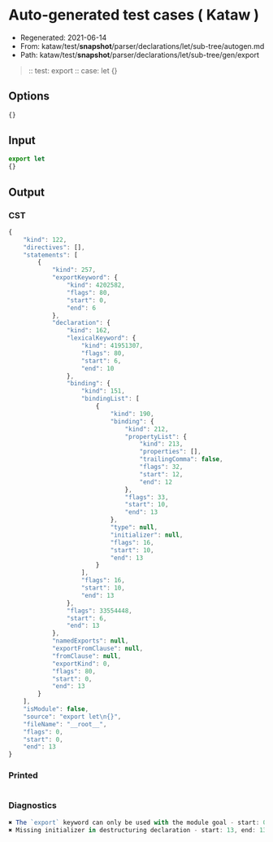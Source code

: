 # Auto-generated test cases ( Kataw )
- Regenerated: 2021-06-14
- From: kataw/test/__snapshot__/parser/declarations/let/sub-tree/autogen.md
- Path: kataw/test/__snapshot__/parser/declarations/let/sub-tree/gen/export
> :: test: export
> :: case: let
>          {}
## Options

`````js
{}
`````
## Input

`````js
export let
{}
`````
## Output

### CST

```javascript
{
    "kind": 122,
    "directives": [],
    "statements": [
        {
            "kind": 257,
            "exportKeyword": {
                "kind": 4202582,
                "flags": 80,
                "start": 0,
                "end": 6
            },
            "declaration": {
                "kind": 162,
                "lexicalKeyword": {
                    "kind": 41951307,
                    "flags": 80,
                    "start": 6,
                    "end": 10
                },
                "binding": {
                    "kind": 151,
                    "bindingList": [
                        {
                            "kind": 190,
                            "binding": {
                                "kind": 212,
                                "propertyList": {
                                    "kind": 213,
                                    "properties": [],
                                    "trailingComma": false,
                                    "flags": 32,
                                    "start": 12,
                                    "end": 12
                                },
                                "flags": 33,
                                "start": 10,
                                "end": 13
                            },
                            "type": null,
                            "initializer": null,
                            "flags": 16,
                            "start": 10,
                            "end": 13
                        }
                    ],
                    "flags": 16,
                    "start": 10,
                    "end": 13
                },
                "flags": 33554448,
                "start": 6,
                "end": 13
            },
            "namedExports": null,
            "exportFromClause": null,
            "fromClause": null,
            "exportKind": 0,
            "flags": 80,
            "start": 0,
            "end": 13
        }
    ],
    "isModule": false,
    "source": "export let\n{}",
    "fileName": "__root__",
    "flags": 0,
    "start": 0,
    "end": 13
}
```

### Printed

```javascript

```

### Diagnostics

```javascript
✖ The `export` keyword can only be used with the module goal - start: 0, end: 6
✖ Missing initializer in destructuring declaration - start: 13, end: 13

```

